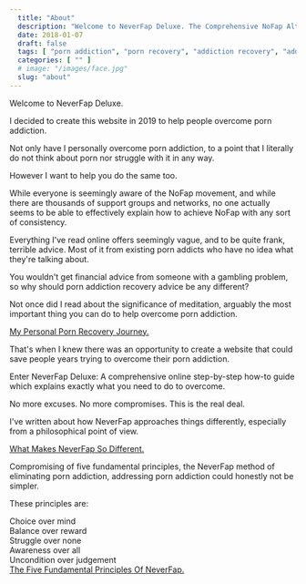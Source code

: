 ```yaml
---
  title: "About"
  description: "Welcome to NeverFap Deluxe. The Comprehensive NoFap Alternative. Overcome Your Porn Addiction With Your Five Fundamentals Of NeverFap."
  date: 2018-01-07
  draft: false
  tags: [ "porn addiction", "porn recovery", "addiction recovery", "addiction", "awareness", "nofap", "neverfap", "neverfap deluxe" ]
  categories: [ "" ]
  # image: "/images/face.jpg"
  slug: "about"
---
```


Welcome to NeverFap Deluxe.

I decided to create this website in 2019 to help people overcome porn addiction.

Not only have I personally overcome porn addiction, to a point that I literally do not think about porn nor struggle with it in any way.

However I want to help you do the same too. 

While everyone is seemingly aware of the NoFap movement, and while there are thousands of support groups and networks, no one actually seems to be able to  effectively explain how to achieve NoFap with any sort of consistency.

Everything I've read online offers seemingly vague, and to be quite frank, terrible advice. Most of it from existing porn addicts who have no idea what they're talking about. 

You wouldn't get financial advice from someone with a gambling problem, so why should porn addiction recovery advice be any different?

Not once did I read about the significance of meditation, arguably the most important thing you can do to help overcome porn addiction.

<div class="button__wrapper">
  <a class="button button__secondary" href="/articles/my-personal-porn-recovery-journey">My Personal Porn Recovery Journey.</a>
</div>

That's when I knew there was an opportunity to create a website that could save people years trying to overcome their porn addiction. 

Enter NeverFap Deluxe: A comprehensive online step-by-step how-to guide which explains exactly what you need to do to overcome. 

No more excuses. No more compromises. This is the real deal.

I've written about how NeverFap approaches things differently, especially from a philosophical point of view. 

<div class="button__wrapper">
  <a class="button button__secondary" href="/articles/what-makes-neverfap-so-different/">What Makes NeverFap So Different.</a>
</div>

Compromising of five fundamental principles, the NeverFap method of eliminating porn addiction, addressing porn addiction could honestly not be simpler. 

These principles are:

<div class="five__principles__list__main">
  <span><div class="five__principles__item__main">Choice over mind</div></span>
  <span><div class="five__principles__item__main">Balance over reward</div></span>
  <span><div class="five__principles__item__main">Struggle over none</div></span>
  <span><div class="five__principles__item__main">Awareness over all</div></span>
  <span><div class="five__principles__item__main">Uncondition over judgement</div></span>
</div>

<div class="button__wrapper">
  <a class="button button__secondary" href="/articles/the-five-fundamental-principles-of-neverfap">The Five Fundamental Principles Of NeverFap.</a>
</div>


